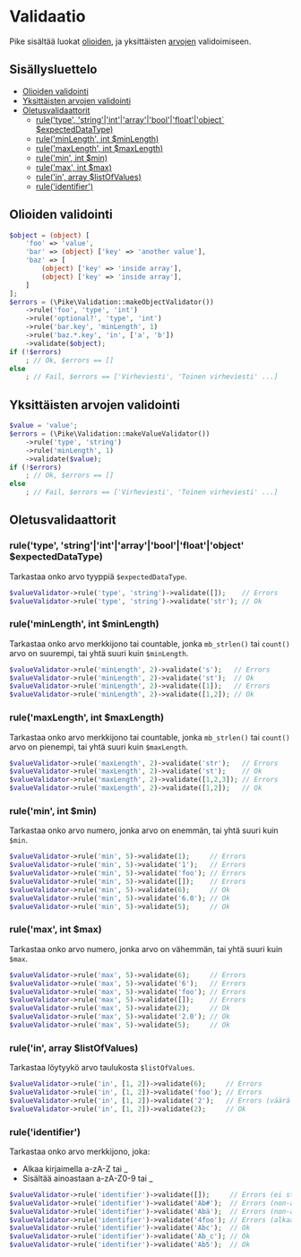 # Validaatio

Pike sisältää luokat [olioiden](#olioiden-validointi), ja yksittäisten [arvojen](#yksittäisten-arvojen-validointi) validoimiseen.

## Sisällysluettelo

- [Olioiden validointi](#olioiden-validointi)
- [Yksittäisten arvojen validointi](#yksittäisten-arvojen-validointi)
- [Oletusvalidaattorit](#oletusvalidaattorit)
    - [rule('type', 'string'|'int'|'array'|'bool'|'float'|'object` $expectedDataType)](#ruletype-stringintarrayboolfloatobject-expecteddatatype)
    - [rule('minLength', int $minLength)](#ruleminlength-int-minlength)
    - [rule('maxLength', int $maxLength)](#rulemaxlength-int-maxlength)
    - [rule('min', int $min)](#rulemin-int-min)
    - [rule('max', int $max)](#rulemax-int-max)
    - [rule('in', array $listOfValues)](#rulein-array-listOfValues)
    - [rule('identifier')](#ruleidentifier)

## Olioiden validointi

```php
$object = (object) [
    'foo' => 'value',
    'bar' => (object) ['key' => 'another value'],
    'baz' => [
        (object) ['key' => 'inside array'],
        (object) ['key' => 'inside array'],
    ]
];
$errors = (\Pike\Validation::makeObjectValidator())
    ->rule('foo', 'type', 'int')
    ->rule('optional?', 'type', 'int')
    ->rule('bar.key', 'minLength', 1)
    ->rule('baz.*.key', 'in', ['a', 'b'])
    ->validate($object);
if (!$errors)
    ; // Ok, $errors == []
else
    ; // Fail, $errors == ['Virheviesti', 'Toinen virheviesti' ...]
```

## Yksittäisten arvojen validointi

```php
$value = 'value';
$errors = (\Pike\Validation::makeValueValidator())
    ->rule('type', 'string')
    ->rule('minLength', 1)
    ->validate($value);
if (!$errors)
    ; // Ok, $errors == []
else
    ; // Fail, $errors == ['Virheviesti', 'Toinen virheviesti' ...]
```

## Oletusvalidaattorit

### rule('type', 'string'|'int'|'array'|'bool'|'float'|'object' $expectedDataType)

Tarkastaa onko arvo tyyppiä `$expectedDataType`.

```php
$valueValidator->rule('type', 'string')->validate([]);    // Errors
$valueValidator->rule('type', 'string')->validate('str'); // Ok
```

### rule('minLength', int $minLength)

Tarkastaa onko arvo merkkijono tai countable, jonka `mb_strlen()` tai `count()` arvo on suurempi, tai yhtä suuri kuin `$minLength`.

```php
$valueValidator->rule('minLength', 2)->validate('s');   // Errors
$valueValidator->rule('minLength', 2)->validate('st');  // Ok
$valueValidator->rule('minLength', 2)->validate([1]);   // Errors
$valueValidator->rule('minLength', 2)->validate([1,2]); // Ok
```

### rule('maxLength', int $maxLength)

Tarkastaa onko arvo merkkijono tai countable, jonka `mb_strlen()` tai `count()` arvo on pienempi, tai yhtä suuri kuin `$maxLength`.

```php
$valueValidator->rule('maxLength', 2)->validate('str');   // Errors
$valueValidator->rule('maxLength', 2)->validate('st');    // Ok
$valueValidator->rule('maxLength', 2)->validate([1,2,3]); // Errors
$valueValidator->rule('maxLength', 2)->validate([1,2]);   // Ok
```

### rule('min', int $min)

Tarkastaa onko arvo numero, jonka arvo on enemmän, tai yhtä suuri kuin `$min`.

```php
$valueValidator->rule('min', 5)->validate(1);     // Errors
$valueValidator->rule('min', 5)->validate('1');   // Errors
$valueValidator->rule('min', 5)->validate('foo'); // Errors
$valueValidator->rule('min', 5)->validate([]);    // Errors
$valueValidator->rule('min', 5)->validate(6);     // Ok
$valueValidator->rule('min', 5)->validate('6.0'); // Ok
$valueValidator->rule('min', 5)->validate(5);     // Ok
```

### rule('max', int $max)

Tarkastaa onko arvo numero, jonka arvo on vähemmän, tai yhtä suuri kuin `$max`.

```php
$valueValidator->rule('max', 5)->validate(6);     // Errors
$valueValidator->rule('max', 5)->validate('6');   // Errors
$valueValidator->rule('max', 5)->validate('foo'); // Errors
$valueValidator->rule('max', 5)->validate([]);    // Errors
$valueValidator->rule('max', 5)->validate(2);     // Ok
$valueValidator->rule('max', 5)->validate('2.0'); // Ok
$valueValidator->rule('max', 5)->validate(5);     // Ok
```

### rule('in', array $listOfValues)

Tarkastaa löytyykö arvo taulukosta `$listOfValues`.

```php
$valueValidator->rule('in', [1, 2])->validate(6);     // Errors
$valueValidator->rule('in', [1, 2])->validate('foo'); // Errors
$valueValidator->rule('in', [1, 2])->validate('2');   // Errors (väärä tietotyyppi)
$valueValidator->rule('in', [1, 2])->validate(2);     // Ok
```

### rule('identifier')

Tarkastaa onko arvo merkkijono, joka:
- Alkaa kirjaimella a-zA-Z tai _
- Sisältää ainoastaan a-zA-Z0-9 tai _

```php
$valueValidator->rule('identifier')->validate([]);     // Errors (ei string)
$valueValidator->rule('identifier')->validate('Ab#');  // Errors (non-ascii)
$valueValidator->rule('identifier')->validate('Abä');  // Errors (non-ascii)
$valueValidator->rule('identifier')->validate('4foo'); // Errors (alkaa numerolla)
$valueValidator->rule('identifier')->validate('Abc');  // Ok
$valueValidator->rule('identifier')->validate('Ab_c'); // Ok
$valueValidator->rule('identifier')->validate('Ab5');  // Ok
```
